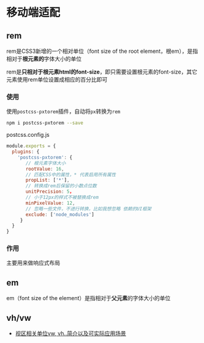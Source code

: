 # 移动端适配

## rem

rem是CSS3新增的一个相对单位（font size of the root element，根em），是指相对于**根元素的**字体大小的单位

rem是**只相对于根元素html的font-size**，即只需要设置根元素的font-size，其它元素使用rem单位设置成相应的百分比即可

### 使用

使用`postcss-pxtorem`插件，自动将`px`转换为`rem`

```bash
npm i postcss-pxtorem --save
```

postcss.config.js

```js
module.exports = {
  plugins: {
    'postcss-pxtorem': {
       // 根元素字体大小
       rootValue: 16,
       // 匹配CSS中的属性，* 代表启用所有属性
       propList: ['*'],
       // 转换成rem后保留的小数点位数
       unitPrecision: 5，
       // 小于12px的样式不被替换成rem
       minPixelValue: 12,
       // 忽略一些文件，不进行转换，比如我想忽略 依赖的UI框架
       exclude: ['node_modules']
     }
  }
}

```

### 作用

主要用来做响应式布局

## em

em（font size of the element）是指相对于**父元素**的字体大小的单位

## vh/vw

- [视区相关单位vw, vh..简介以及可实际应用场景
](https://www.zhangxinxu.com/wordpress/2012/09/new-viewport-relative-units-vw-vh-vm-vmin/)